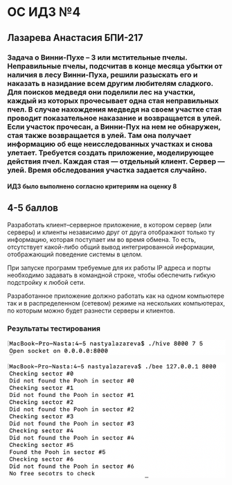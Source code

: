 # ОС ИДЗ №4
## Лазарева Анастасия БПИ-217
### Задача о Винни-Пухе – 3 или мстительные пчелы. Неправильные пчелы, подсчитав в конце месяца убытки от наличия в лесу Винни-Пуха, решили разыскать его и наказать в назидание всем другим любителям сладкого. Для поисков медведя они поделили лес на участки, каждый из которых прочесывает одна стая неправильных пчел. В случае нахождения медведя на своем участке стая проводит показательное наказание и возвращается в улей. Если участок прочесан, а Винни-Пух на нем не обнаружен, стая также возвращается в улей. Там она получает информацию об еще неисследованных участках и снова улетает. Требуется создать приложение, моделирующее действия пчел. Каждая стая — отдельный клиент. Сервер — улей. Время обследования участка задается случайно.

#### ИДЗ было выполнено согласно критериям на оценку 8
## 4-5 баллов

Разработать клиент–серверное приложение, в котором сервер (или серверы) и клиенты независимо друг от друга отображают только ту информацию, которая поступает им во время обмена. То есть, отсутствует какой-либо общий вывод интегрированной информации, отображающий поведение системы в целом.

При запуске программ требуемые для их работы IP адреса и порты необходимо задавать в командной строке, чтобы обеспечить гибкую подстройку к любой сети.

Разработанное приложение должно работать как на одном компьютере так и в распределенном (сетевом) режиме на нескольких компьютерах, по которым можно будет разнести серверы и клиентов.

### Результаты тестирования
![img](/4-5/image1.png)

![img](/4-5/image2.png)
